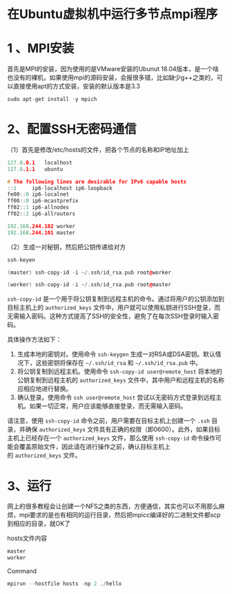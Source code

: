 # 在Ubuntu虚拟机中运行多节点mpi程序

# 1 、MPI安装

首先是MPI的安装，因为使用的是VMware安装的Ubunut 18.04版本，是一个啥也没有的裸机，如果使用mpi的源码安装，会报很多错，比如缺少g++之类的，可以直接使用apt的方式安装，安装的默认版本是3.3

```cpp
sudo apt-get install -y mpich
```

# 2、配置SSH无密码通信

（1）首先是修改/etc/hosts的文件，把各个节点的名称和IP地址加上

```cpp
127.0.0.1	localhost
127.0.1.1	ubuntu

# The following lines are desirable for IPv6 capable hosts
::1     ip6-localhost ip6-loopback
fe00::0 ip6-localnet
ff00::0 ip6-mcastprefix
ff02::1 ip6-allnodes
ff02::2 ip6-allrouters

192.168.244.102 worker
192.168.244.101 master
```

（2）生成一对秘钥，然后把公钥传递给对方

```cpp
ssh-keyen

(master) ssh-copy-id -i ~/.ssh/id_rsa.pub root@worker

(worker) ssh-copy-id -i ~/.ssh/id_rsa.pub root@master 
```

`ssh-copy-id` 是一个用于将公钥复制到远程主机的命令。通过将用户的公钥添加到目标主机上的 `authorized_keys` 文件中，用户就可以使用私钥进行SSH登录，而无需输入密码。这种方式提高了SSH的安全性，避免了在每次SSH登录时输入密码。

具体操作方法如下：

1. 生成本地的密钥对。使用命令 `ssh-keygen` 生成一对RSA或DSA密钥。默认情况下，这些密钥将保存在 `~/.ssh/id_rsa` 和 `~/.ssh/id_rsa.pub` 中。
2. 将公钥复制到远程主机。使用命令 `ssh-copy-id user@remote_host` 将本地的公钥复制到远程主机的 `authorized_keys` 文件中，其中用户和远程主机的名称应相应地进行替换。
3. 确认登录。使用命令 `ssh user@remote_host` 尝试以无密码方式登录到远程主机。如果一切正常，用户应该能够直接登录，而无需输入密码。

请注意，使用 `ssh-copy-id` 命令之前，用户需要在目标主机上创建一个 `.ssh` 目录，并确保 `authorized_keys` 文件具有正确的权限（即0600）。此外，如果目标主机上已经存在一个 `authorized_keys` 文件，那么使用 `ssh-copy-id` 命令操作可能会覆盖原始文件，因此请在进行操作之前，确认目标主机上的 `authorized_keys` 文件。

# 3、运行

网上的很多教程会让创建一个NFS之类的东西，方便通信，其实也可以不用那么麻烦，mpi要求的是也有相同的运行目录，然后把mpicc编译好的二进制文件都scp到相应的目录，就OK了

hosts文件内容

```cpp
master
worker
```

Command

```cpp
mpirun --hostfile hosts -np 2 ./hello
```